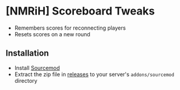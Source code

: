 # [NMRiH] Scoreboard Tweaks

- Remembers scores for reconnecting players
- Resets scores on a new round

## Installation
- Install [Sourcemod](https://www.sourcemod.net/downloads.php?branch=stable)
- Extract the zip file in [releases](https://github.com/dysphie/nmrih-scoreboard-tweaks/releases) to your server's `addons/sourcemod` directory
